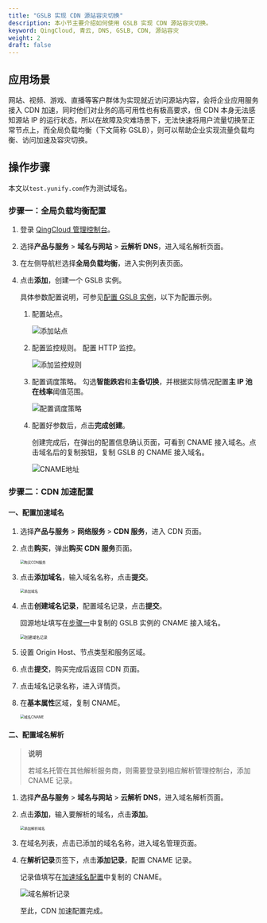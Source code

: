 ```yaml
---
title: "GSLB 实现 CDN 源站容灾切换"
description: 本小节主要介绍如何使用 GSLB 实现 CDN 源站容灾切换。
keyword: QingCloud, 青云, DNS, GSLB, CDN, 源站容灾
weight: 2
draft: false
---
```


## 应用场景

网站、视频、游戏、直播等客户群体为实现就近访问源站内容，会将企业应用服务接入 CDN 加速，同时他们对业务的高可用性也有极高要求，但 CDN 本身无法感知源站 IP 的运行状态，所以在故障及灾难场景下，无法快速将用户流量切换至正常节点上，而全局负载均衡（下文简称 GSLB），则可以帮助企业实现流量负载均衡、访问加速及容灾切换。

## 操作步骤

本文以`test.yunify.com`作为测试域名。

###   步骤一：全局负载均衡配置

1. 登录 [QingCloud 管理控制台](https://console.qingcloud.com/login)。

2. 选择**产品与服务** > **域名与网站** > **云解析 DNS**，进入域名解析页面。

3. 在左侧导航栏选择**全局负载均衡**，进入实例列表页面。

4. 点击**添加**，创建一个 GSLB 实例。

   具体参数配置说明，可参见[配置 GSLB 实例](/site/dns/quickstart/creatgslbpolicy/)，以下为配置示例。

   1. 配置站点。

      ![添加站点](../../_images/bp05_station_set.png)

   2. 配置监控规则。
      配置 HTTP 监控。

      ![添加监控规则](../../_images/bp05_monitoring_setting.png)

   3. 配置调度策略。
      勾选**智能跌宕**和**主备切换**，并根据实际情况配置**主 IP 池在线率**阈值范围。

      ![配置调度策略](../../_images/gslb_scheduling_policy.png)

   5. 配置好参数后，点击**完成创建**。

      创建完成后，在弹出的配置信息确认页面，可看到 CNAME 接入域名。点击域名后的复制按钮，复制 GSLB 的 CNAME 接入域名。

      ![CNAME地址](../../_images/bp05_glsb_complete.png)

### 步骤二：CDN 加速配置

#### 一、配置加速域名

1. 选择**产品与服务** > **网络服务** > **CDN 服务**，进入 CDN 页面。

2. 点击**购买**，弹出**购买 CDN 服务**页面。

   <img src="../../_images/bp05_buy_cdn.png" alt="购买CDN服务" style="zoom:50%;" />

3. 点击**添加域名**，输入域名名称，点击**提交**。

   <img src="../../_images/bp05_add_domain.png" alt="添加域名" style="zoom:50%;" />

4. 点击**创建域名记录**，配置域名记录，点击**提交**。

   回源地址填写在[步骤一](#步骤一全局负载均衡配置)中复制的 GSLB 实例的 CNAME 接入域名。

   <img src="../../_images/bp05_domain_record.png" alt="创建域名记录" style="zoom:55%;" />

5. 设置 Origin Host、节点类型和服务区域。

6. 点击**提交**，购买完成后返回 CDN 页面。

7. 点击域名记录名称，进入详情页。

8. 在**基本属性**区域，复制 CNAME。

   <img src="../../_images/bp05_cdn_domain_cname.png" alt="域名CNAME" style="zoom:50%;" />

#### 二、配置域名解析

> **说明**
>
> 若域名托管在其他解析服务商，则需要登录到相应解析管理控制台，添加 CNAME 记录。

1. 选择**产品与服务** > **域名与网站** > **云解析 DNS**，进入域名解析页面。

2. 点击**添加**，输入要解析的域名，点击**添加**。

   <img src="../../_images/bp05_add_dns.png" alt="添加解析域名" style="zoom:50%;" />

3. 在域名列表，点击已添加的域名名称，进入域名管理页面。

4. 在**解析记录**页签下，点击**添加记录**，配置 CNAME 记录。

   记录值填写在[加速域名配置](#一配置加速域名)中复制的 CNAME。

   ![域名解析记录](../../_images/bp05_gslb_dns.png)

      至此，CDN 加速配置完成。

